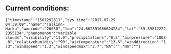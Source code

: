 ## Current conditions: 
 ``` {"timestamp":"1501292311","sys_time":"2017-07-29 04:39:09","name":"Tallinn-Harku","wmocode":"26038","lon":"24.602891666624284","lat":"59.398122222355134","phenomenon":"Variable clouds","visibility":"11.0","precipitations":"0.2","airpressure":"1008.8","relativehumidity":"99","airtemperature":"13.6","winddirection":"173","windspeed":"1.3","windspeedmax":"2.7","NA":"","NA":""} ```
